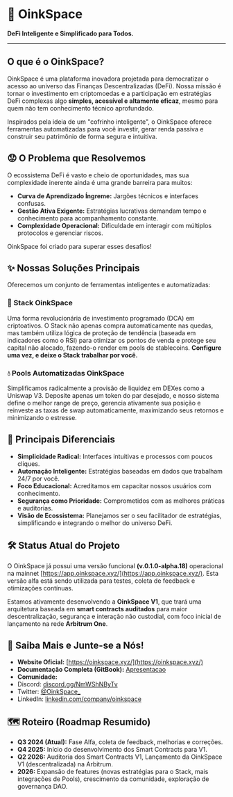 # 🐷 OinkSpace

**DeFi Inteligente e Simplificado para Todos.**

---

## O que é o OinkSpace?

OinkSpace é uma plataforma inovadora projetada para democratizar o acesso ao universo das Finanças Descentralizadas (DeFi). Nossa missão é tornar o investimento em criptomoedas e a participação em estratégias DeFi complexas algo **simples, acessível e altamente eficaz**, mesmo para quem não tem conhecimento técnico aprofundado.

Inspirados pela ideia de um "cofrinho inteligente", o OinkSpace oferece ferramentas automatizadas para você investir, gerar renda passiva e construir seu patrimônio de forma segura e intuitiva.

## 😟 O Problema que Resolvemos

O ecossistema DeFi é vasto e cheio de oportunidades, mas sua complexidade inerente ainda é uma grande barreira para muitos:
*   **Curva de Aprendizado Íngreme:** Jargões técnicos e interfaces confusas.
*   **Gestão Ativa Exigente:** Estratégias lucrativas demandam tempo e conhecimento para acompanhamento constante.
*   **Complexidade Operacional:** Dificuldade em interagir com múltiplos protocolos e gerenciar riscos.

OinkSpace foi criado para superar esses desafios!

## ✨ Nossas Soluções Principais

Oferecemos um conjunto de ferramentas inteligentes e automatizadas:

### 🥞 Stack OinkSpace
Uma forma revolucionária de investimento programado (DCA) em criptoativos. O Stack não apenas compra automaticamente nas quedas, mas também utiliza lógica de proteção de tendência (baseada em indicadores como o RSI) para otimizar os pontos de venda e protege seu capital não alocado, fazendo-o render em pools de stablecoins. **Configure uma vez, e deixe o Stack trabalhar por você.**

### 💧 Pools Automatizadas OinkSpace
Simplificamos radicalmente a provisão de liquidez em DEXes como a Uniswap V3. Deposite apenas um token do par desejado, e nosso sistema define o melhor range de preço, gerencia ativamente sua posição e reinveste as taxas de swap automaticamente, maximizando seus retornos e minimizando o estresse.

## 🚀 Principais Diferenciais

*   **Simplicidade Radical:** Interfaces intuitivas e processos com poucos cliques.
*   **Automação Inteligente:** Estratégias baseadas em dados que trabalham 24/7 por você.
*   **Foco Educacional:** Acreditamos em capacitar nossos usuários com conhecimento.
*   **Segurança como Prioridade:** Comprometidos com as melhores práticas e auditorias.
*   **Visão de Ecossistema:** Planejamos ser o seu facilitador de estratégias, simplificando e integrando o melhor do universo DeFi.

## 🛠️ Status Atual do Projeto

O OinkSpace já possui uma versão funcional **(v.0.1.0-alpha.18)** operacional na mainnet [https://app.oinkspace.xyz/](https://app.oinkspace.xyz/). Esta versão alfa está sendo utilizada para testes, coleta de feedback e otimizações contínuas.

Estamos ativamente desenvolvendo a **OinkSpace V1**, que trará uma arquitetura baseada em **smart contracts auditados** para maior descentralização, segurança e interação não custodial, com foco inicial de lançamento na rede **Arbitrum One**.

## 🔗 Saiba Mais e Junte-se a Nós!

*   **Website Oficial:** [https://oinkspace.xyz/](https://oinkspace.xyz/)
*   **Documentação Completa (GitBook):** [Apresentacao](https://oinkspace.gitbook.io/apresentacao)
*   **Comunidade:**
  *   Discord: [discord.gg/NmWShNByTv](https://discord.gg/NmWShNByTv)
  *   Twitter: [@OinkSpace_](https://x.com/OINKspace_)
  *   LinkedIn: [linkedin.com/company/oinkspace](https://www.linkedin.com/company/oinkspace)

## 🗺️ Roteiro (Roadmap Resumido)

*   **Q3 2024 (Atual):** Fase Alfa, coleta de feedback, melhorias e correções.
*   **Q4 2025:** Início do desenvolvimento dos Smart Contracts para V1.
*   **Q2 2026:** Auditoria dos Smart Contracts V1, Lançamento da OinkSpace V1 (descentralizada) na Arbitrum.
*   **2026:** Expansão de features (novas estratégias para o Stack, mais integrações de Pools), crescimento da comunidade, exploração de governança DAO.
